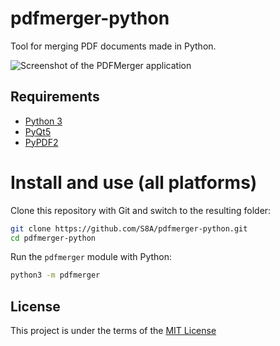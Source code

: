 # pdfmerger-python
Tool for merging PDF documents made in Python.

![Screenshot of the PDFMerger application](https://s8a.github.io/assets/img/pdfmerger-python-screenshot.png)


## Requirements
- [Python 3](https://python.org)
- [PyQt5](https://pypi.org/project/PyQt5/)
- [PyPDF2](https://pypi.org/project/PyPDF2/)


# Install and use (all platforms)
Clone this repository with Git and switch to the resulting folder:
```bash
git clone https://github.com/S8A/pdfmerger-python.git
cd pdfmerger-python
```

Run the `pdfmerger` module with Python:
```bash
python3 -m pdfmerger
```

## License
This project is under the terms of the [MIT License](https://choosealicense.com/licenses/mit/)
